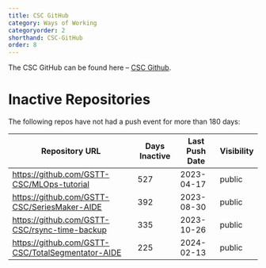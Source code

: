 ```yaml
---
title: CSC GitHub
category: Ways of Working
categoryorder: 2
shorthand: CSC-GitHub
order: 8
---
```


The CSC GitHub can be found here – <a href="https://github.com/GSTT-CSC/">CSC Github</a>.

# Inactive Repositories

The following repos have not had a push event for more than 180 days:

| Repository URL | Days Inactive | Last Push Date | Visibility |
| --- | --- | --- | --- |
| https://github.com/GSTT-CSC/MLOps-tutorial | 527 | 2023-04-17 | public |
| https://github.com/GSTT-CSC/SeriesMaker-AIDE | 392 | 2023-08-30 | public |
| https://github.com/GSTT-CSC/rsync-time-backup | 335 | 2023-10-26 | public |
| https://github.com/GSTT-CSC/TotalSegmentator-AIDE | 225 | 2024-02-13 | public |
